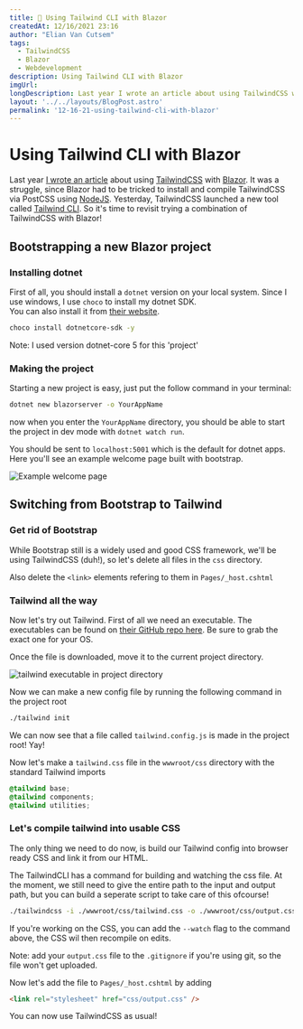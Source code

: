 ```yaml
---
title: 💄 Using Tailwind CLI with Blazor
createdAt: 12/16/2021 23:16
author: "Elian Van Cutsem"
tags:
  - TailwindCSS
  - Blazor
  - Webdevelopment
description: Using Tailwind CLI with Blazor
imgUrl: 
longDescription: Last year I wrote an article about using TailwindCSS with Blazor. It was a struggle, since Blazor had to be tricked to install and compile TailwindCSS NodeJS. Now that TailwindCSS launched a new tool, Tailwind CLI, it's time to try it another way!
layout: '../../layouts/BlogPost.astro'
permalink: '12-16-21-using-tailwind-cli-with-blazor'
---
```


# Using Tailwind CLI with Blazor

Last year [I wrote an article](<https://www.elian.codes/blog/configure-tailwindcss-with-blazor/>) about using [TailwindCSS](<https://www.tailwindcss.com>) with [Blazor](<https://dotnet.microsoft.com/en-us/apps/aspnet/web-apps/blazor>). It was a struggle, since Blazor had to be tricked to install and compile TailwindCSS via PostCSS using [NodeJS](<https://www.nodejs.org>). Yesterday, TailwindCSS launched a new tool called [Tailwind CLI](<https://tailwindcss.com/blog/standalone-cli>). So it's time to revisit trying a combination of TailwindCSS with Blazor!

## Bootstrapping a new Blazor project

### Installing dotnet

First of all, you should install a `dotnet` version on your local system. Since I use windows, I use `choco` to install my dotnet SDK.  
You can also install it from [their website](https://dotnet.microsoft.com/en-us/learn/aspnet/blazor-tutorial/install).

```bash
choco install dotnetcore-sdk -y
```

Note: I used version dotnet-core 5 for this 'project'

### Making the project

Starting a new project is easy, just put the follow command in your terminal:

```bash
dotnet new blazorserver -o YourAppName
```

now when you enter the `YourAppName` directory, you should be able to start the project in dev mode with `dotnet watch run`.

You should be sent to `localhost:5001` which is the default for dotnet apps. Here you'll see an example welcome page built with bootstrap.

![Example welcome page](https://i.imgur.com/2WmOIaq.png)

## Switching from Bootstrap to Tailwind

### Get rid of Bootstrap

While Bootstrap still is a widely used and good CSS framework, we'll be using TailwindCSS (duh!), so let's delete all files in the `css` directory.

Also delete the `<link>` elements refering to them in `Pages/_host.cshtml`

### Tailwind all the way

Now let's try out Tailwind. First of all we need an executable. The executables can be found on [their GitHub repo here](<https://github.com/tailwindlabs/tailwindcss/releases/tag/v3.0.6>). Be sure to grab the exact one for your OS.

Once the file is downloaded, move it to the current project directory.

![tailwind executable in project directory](https://i.imgur.com/R08wfEI.png)

Now we can make a new config file by running the following command in the project root

```bash
./tailwind init
```

We can now see that a file called `tailwind.config.js` is made in the project root! Yay!

Now let's make a `tailwind.css` file in the `wwwroot/css` directory with the standard Tailwind imports

```css
@tailwind base;
@tailwind components;
@tailwind utilities;
```

### Let's compile tailwind into usable CSS

The only thing we need to do now, is build our Tailwind config into browser ready CSS and link it from our HTML.

The TailwindCLI has a command for building and watching the css file. At the moment, we still need to give the entire path to the input and output path, but you can build a seperate script to take care of this ofcourse!

```bash
./tailwindcss -i ./wwwroot/css/tailwind.css -o ./wwwroot/css/output.css
```

If you're working on the CSS, you can add the `--watch` flag to the command above, the CSS wil then recompile on edits.

Note: add your `output.css` file to the `.gitignore` if you're using git, so the file won't get uploaded.

Now let's add the file to `Pages/_host.cshtml` by adding

```html
<link rel="stylesheet" href="css/output.css" />
```

You can now use TailwindCSS as usual!